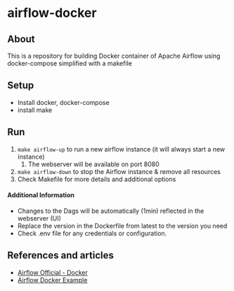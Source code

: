 # airflow-docker

## About
This is a repository for building Docker container of Apache Airflow using docker-compose simplified with a makefile


## Setup
* Install docker, docker-compose
* install make


## Run
1. `make airflow-up` to run a new airflow instance (it will always start a new instance)
   1. The webserver will be available on port 8080
2. `make airflow-down` to stop the Airflow instance & remove all resources
3. Check Makefile for more details and additional options

#### Additional Information
* Changes to the Dags will be automatically (1min) reflected in the webserver (UI)
* Replace the version in the Dockerfile from latest to the version you need
* Check .env file for any credentials or configuration.

## References and articles
* [Airflow Official - Docker](https://airflow.apache.org/docs/apache-airflow/stable/howto/docker-compose/index.html)
* [Airflow Docker Example](https://towardsdatascience.com/setting-up-apache-airflow-with-docker-compose-in-5-minutes-56a1110f4122)